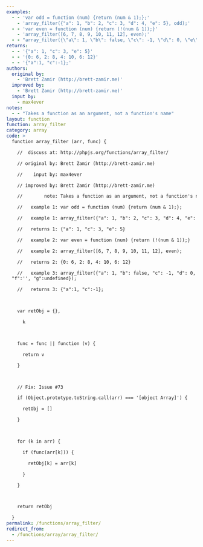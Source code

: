 ```yaml
---
examples:
  - - 'var odd = function (num) {return (num & 1);};'
    - 'array_filter({"a": 1, "b": 2, "c": 3, "d": 4, "e": 5}, odd);'
  - - 'var even = function (num) {return (!(num & 1));}'
    - 'array_filter([6, 7, 8, 9, 10, 11, 12], even);'
  - - "array_filter({\"a\": 1, \"b\": false, \"c\": -1, \"d\": 0, \"e\": null, \"f\":'', \"g\":undefined});"
returns:
  - - '{"a": 1, "c": 3, "e": 5}'
  - - '{0: 6, 2: 8, 4: 10, 6: 12}'
  - - '{"a":1, "c":-1};'
authors:
  original by:
    - 'Brett Zamir (http://brett-zamir.me)'
  improved by:
    - 'Brett Zamir (http://brett-zamir.me)'
  input by:
    - max4ever
notes:
  - - "Takes a function as an argument, not a function's name"
layout: function
function: array_filter
category: array
code: >
  function array_filter (arr, func) {

    //  discuss at: http://phpjs.org/functions/array_filter/

    // original by: Brett Zamir (http://brett-zamir.me)

    //    input by: max4ever

    // improved by: Brett Zamir (http://brett-zamir.me)

    //        note: Takes a function as an argument, not a function's name

    //   example 1: var odd = function (num) {return (num & 1);};

    //   example 1: array_filter({"a": 1, "b": 2, "c": 3, "d": 4, "e": 5}, odd);

    //   returns 1: {"a": 1, "c": 3, "e": 5}

    //   example 2: var even = function (num) {return (!(num & 1));}

    //   example 2: array_filter([6, 7, 8, 9, 10, 11, 12], even);

    //   returns 2: {0: 6, 2: 8, 4: 10, 6: 12}

    //   example 3: array_filter({"a": 1, "b": false, "c": -1, "d": 0, "e": null,
  "f":'', "g":undefined});

    //   returns 3: {"a":1, "c":-1};



    var retObj = {},

      k



    func = func || function (v) {

      return v

    }



    // Fix: Issue #73

    if (Object.prototype.toString.call(arr) === '[object Array]') {

      retObj = []

    }



    for (k in arr) {

      if (func(arr[k])) {

        retObj[k] = arr[k]

      }

    }



    return retObj

  }
permalink: /functions/array_filter/
redirect_from:
  - /functions/array/array_filter/
---
```


<!-- WARNING! This file is auto generated by `npm run web:inject`, do not edit by hand -->
